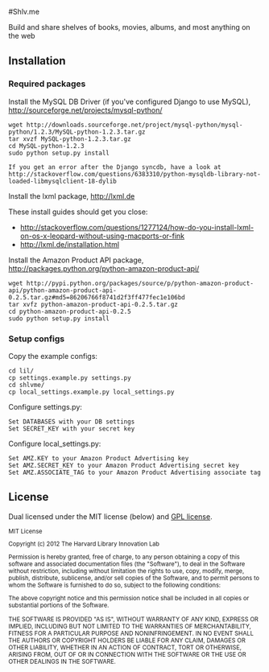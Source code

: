#Shlv.me

Build and share shelves of books, movies, albums, and most anything on the web

## Installation


### Required packages

Install the MySQL DB Driver (if you've configured Django to use MySQL), http://sourceforge.net/projects/mysql-python/

    wget http://downloads.sourceforge.net/project/mysql-python/mysql-python/1.2.3/MySQL-python-1.2.3.tar.gz
    tar xvzf MySQL-python-1.2.3.tar.gz
    cd MySQL-python-1.2.3
    sudo python setup.py install
    
    If you get an error after the Django syncdb, have a look at http://stackoverflow.com/questions/6383310/python-mysqldb-library-not-loaded-libmysqlclient-18-dylib

Install the lxml package, http://lxml.de

These install guides should get you close:

  * http://stackoverflow.com/questions/1277124/how-do-you-install-lxml-on-os-x-leopard-without-using-macports-or-fink
  * http://lxml.de/installation.html

Install the Amazon Product API package, http://packages.python.org/python-amazon-product-api/

    wget http://pypi.python.org/packages/source/p/python-amazon-product-api/python-amazon-product-api-0.2.5.tar.gz#md5=86206766f8741d2f3ff477fec1e106bd
    tar xvfz python-amazon-product-api-0.2.5.tar.gz
    cd python-amazon-product-api-0.2.5
    sudo python setup.py install

### Setup configs

Copy the example configs:

    cd lil/
    cp settings.example.py settings.py
    cd shlvme/
    cp local_settings.example.py local_settings.py

Configure settings.py:

    Set DATABASES with your DB settings
    Set SECRET_KEY with your secret key

Configure local_settings.py:

    Set AMZ.KEY to your Amazon Product Advertising key
    Set AMZ.SECRET_KEY to your Amazon Product Advertising secret key
    Set AMZ.ASSOCIATE_TAG to your Amazon Product Advertising associate tag

## License

Dual licensed under the MIT license (below) and [GPL license](http://www.gnu.org/licenses/gpl-3.0.html).

<small>
MIT License

Copyright (c) 2012 The Harvard Library Innovation Lab

Permission is hereby granted, free of charge, to any person obtaining a copy of this software and associated documentation files (the "Software"), to deal in the Software without restriction, including without limitation the rights to use, copy, modify, merge, publish, distribute, sublicense, and/or sell copies of the Software, and to permit persons to whom the Software is furnished to do so, subject to the following conditions:

The above copyright notice and this permission notice shall be included in all copies or substantial portions of the Software.

THE SOFTWARE IS PROVIDED "AS IS", WITHOUT WARRANTY OF ANY KIND, EXPRESS OR IMPLIED, INCLUDING BUT NOT LIMITED TO THE WARRANTIES OF MERCHANTABILITY, FITNESS FOR A PARTICULAR PURPOSE AND NONINFRINGEMENT. IN NO EVENT SHALL THE AUTHORS OR COPYRIGHT HOLDERS BE LIABLE FOR ANY CLAIM, DAMAGES OR OTHER LIABILITY, WHETHER IN AN ACTION OF CONTRACT, TORT OR OTHERWISE, ARISING FROM, OUT OF OR IN CONNECTION WITH THE SOFTWARE OR THE USE OR OTHER DEALINGS IN THE SOFTWARE.
</small>
